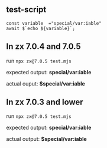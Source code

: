 
## test-script
```
const variable  ="special/var:iable"
await $`echo ${variable}`;
```

## In zx 7.0.4 and 7.0.5

run `npx zx@7.0.5 test.mjs`

expected  output: __special/var:iable__

actual ouput: __$special/var:iable__


## In zx 7.0.3 and lower

run `npx zx@7.0.5 test.mjs`

expected  output: __special/var:iable__

actual output: __$special/var:iable__
